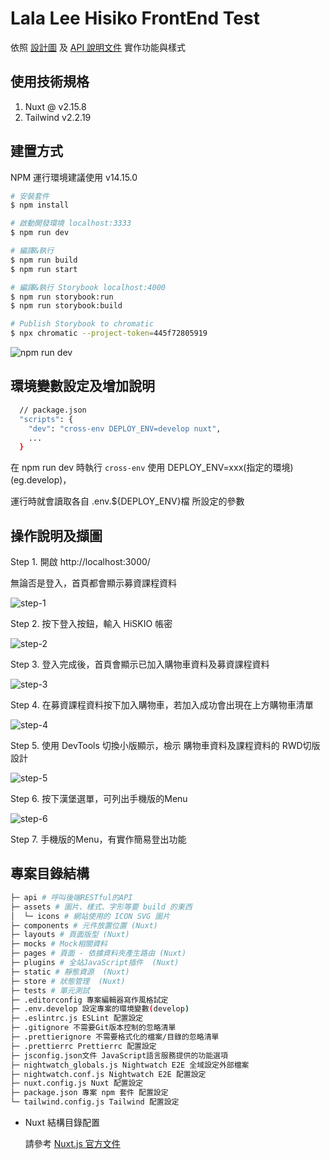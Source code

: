 # Lala Lee Hisiko FrontEnd Test

依照 [設計圖](https://www.figma.com/file/N7kbbBKWVP8PkfhReu8WGg/Untitled?nodeid=0%3A1) 及 [API 說明文件](https://app.swaggerhub.com/apis-docs/ethan0526/HiSKIO/1.0.0-oas3) 實作功能與樣式 

## 使用技術規格

1. Nuxt @ v2.15.8  
2. Tailwind v2.2.19

## 建置方式

NPM 運行環境建議使用 v14.15.0

```bash
# 安裝套件
$ npm install

# 啟動開發環境 localhost:3333
$ npm run dev

# 編譯&執行
$ npm run build
$ npm run start

# 編譯&執行 Storybook localhost:4000
$ npm run storybook:run
$ npm run storybook:build

# Publish Storybook to chromatic
$ npx chromatic --project-token=445f72805919
```

![npm run dev](/static/readme/npm-run-dev.png)

## 環境變數設定及增加說明

```bash
  // package.json
  "scripts": {
    "dev": "cross-env DEPLOY_ENV=develop nuxt",
    ...
  }
```

在 npm run dev 時執行 `cross-env` 使用 DEPLOY_ENV=xxx(指定的環境) (eg.develop)，

運行時就會讀取各自 .env.${DEPLOY_ENV}檔 所設定的參數

## 操作說明及擷圖

Step 1. 開啟 http://localhost:3000/

無論否是登入，首頁都會顯示募資課程資料

![step-1](/static/readme/step-1.png)

Step 2. 按下登入按鈕，輸入 HiSKIO 帳密 

![step-2](/static/readme/step-2.png)

Step 3. 登入完成後，首頁會顯示已加入購物車資料及募資課程資料

![step-3](/static/readme/step-3.png)

Step 4. 在募資課程資料按下加入購物車，若加入成功會出現在上方購物車清單

![step-4](/static/readme/step-4.png)

Step 5. 使用 DevTools 切換小版顯示，檢示 購物車資料及課程資料的 RWD切版設計

![step-5](/static/readme/step-5.png)

Step 6. 按下漢堡選單，可列出手機版的Menu

![step-6](/static/readme/step-6.png)

Step 7. 手機版的Menu，有實作簡易登出功能

## 專案目錄結構

```bash
├─ api # 呼叫後端RESTful的API
├─ assets # 圖片、樣式、字形等要 build 的東西
│  └─ icons # 網站使用的 ICON SVG 圖片
├─ components # 元件放置位置 (Nuxt)
├─ layouts # 頁面版型 (Nuxt)
├─ mocks # Mock相關資料
├─ pages # 頁面 - 依據資料夾產生路由 (Nuxt)
├─ plugins # 全站JavaScript插件  (Nuxt)
├─ static # 靜態資源  (Nuxt)
├─ store # 狀態管理  (Nuxt)
├─ tests # 單元測試
├─ .editorconfig 專案編輯器寫作風格試定
├─ .env.develop 設定專案的環境變數(develop)
├─ .eslintrc.js ESLint 配置設定
├─ .gitignore 不需要Git版本控制的忽略清單
├─ .prettierignore 不需要格式化的檔案/目錄的忽略清單
├─ .prettierrc Prettierrc 配置設定
├─ jsconfig.json文件 JavaScript語言服務提供的功能選項
├─ nightwatch_globals.js Nightwatch E2E 全域設定外部檔案
├─ nightwatch.conf.js Nightwatch E2E 配置設定
├─ nuxt.config.js Nuxt 配置設定
├─ package.json 專案 npm 套件 配置設定
└─ tailwind.config.js Tailwind 配置設定

```

* Nuxt 結構目錄配置

  請參考 [Nuxt.js 官方文件](https://nuxtjs.org)